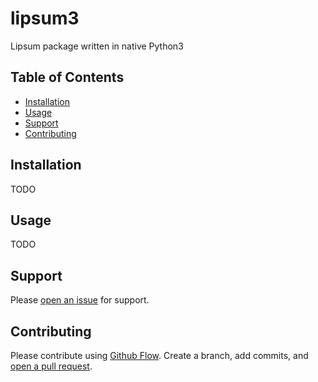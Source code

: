 # lipsum3
Lipsum package written in native Python3

## Table of Contents

- [Installation](#installation)
- [Usage](#usage)
- [Support](#support)
- [Contributing](#contributing)

## Installation

TODO

## Usage

TODO

## Support

Please [open an issue](https://github.com/reservoirdog/lipsum3/issues/new) for support.

## Contributing

Please contribute using [Github Flow](https://guides.github.com/introduction/flow/). Create a branch, add commits, and [open a pull request](https://github.com/reservoirdog/lipsum3/compare).